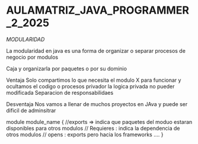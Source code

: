 # AULAMATRIZ_JAVA_PROGRAMMER_2_2025
*MODULARIDAD*

La modularidad en java  es una forma de organizar o separar procesos de negocio por modulos 

Caja y organizarla por paquetes o por su dominio

Ventaja 
Solo compartimos lo que necesita el modulo X para funcionar y ocultamos el codigo o procesos privador 
la logica privada no pueder modificada
Separacion de responsabilidaes

Desventaja
Nos vamos a llenar de muchos proyectos en JAva y puede ser dificil de adminsitrar


module module_name {
//exports =>  indica  que paquetes del moduo estaran disponibles para otros modulos
// Requieres  : indica la dependencia de otros modulos
// opens : exports pero hacia los frameworks ....
}